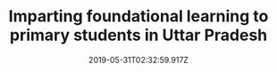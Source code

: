 ---
templateKey: case-study
title: Imparting foundational learning to primary students in Uttar Pradesh
projectId: NIPUN Bharat Cell
date: 2019-05-31T02:32:59.917Z
featuredimage: /img/aayush_blog.jpg
bannerImage: /img/GOSUGAM.gif
buttonText: Coming soon
---